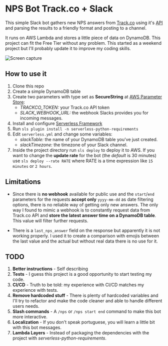 # NPS Bot Track.co + Slack

This simple Slack bot gathers new NPS answers from [Track.co](https://tracksale.co/) using it's [API](https://api.tracksale.co/) and parsing the results to a friendly format and posting to a channel.

It runs on AWS Lambda and stores a little piece of data on DynamoDB. This project can fit the Free Tier without any problem. This started as a weekend project but I'll probably update it to improve my coding skills.

![Screen capture](https://i.imgur.com/C0J7nEy.png)

## How to use it

1. Clone this repo
2. Create a simple DynamoDB table
3. Create two parameters with type set as **SecureString** at [AWS Parameter Store](https://docs.aws.amazon.com/systems-manager/latest/userguide/systems-manager-parameter-store.html):
    * *TRACKCO_TOKEN:* your Track.co API token
    * *SLACK_WEBHOOK_URL:* the webhook Slacks provides you for incoming messages.
4. Install and configure [Serverless Framework](https://serverless.com/framework/docs/getting-started/)
5. Run `sls plugin install -n serverless-python-requirements`
6. Edit `serverless.yml` and change some variables:
    * *slackTable:* the name of your DynamoDB table you've just created.
    * *slackTimezone:* the timezone of your Slack channel.
7. Inside the project directory run `sls deploy` to deploy it to AWS. If you want to change the **update rate** for the bot (the _default_ is 30 minutes) use `sls deploy --rate RATE` where RATE is a time expression like `15 minutes` or `2 hours`.

## Limitations

* Since there is **no webhook** available for public use and the `start`/`end` parameters for the requests **accept only** `yyyy-mm-dd` as date filtering options, there is no reliable way of getting only new answers. The only way I found to mimic a webhook is to constantly request data from Track.co API and **store the latest answer time on a DynamoDB table**. This value will filter further requests.

* There is a `last_nps_answer` field on the response but apparently it is not working properly. I used it to create a comparison with emojis between the last value and the actual but without real data there is no use for it.

## TODO

1. **Better instructions** - Self describing
2. **Tests** - I guess this project is a good opportunity to start testing my code.
3. **CI/CD** - Truth to be told: my experience with CI/CD matches my experience with tests.
4. **Remove hardcoded stuff** - There is plenty of hardcoded variables and I'll try to refactor and make the code cleaner and able to handle different users needs.
5. **Slash commands** - A `/nps` or `/nps start end` command to make this bot more interactive.
6. **Localization** - If you don't speak portuguese, you will learn a little bit with this bot messages.
7. **Lambda Layers** - Instead of packaging the dependencies with the project with _serverless-python-requirements_.

